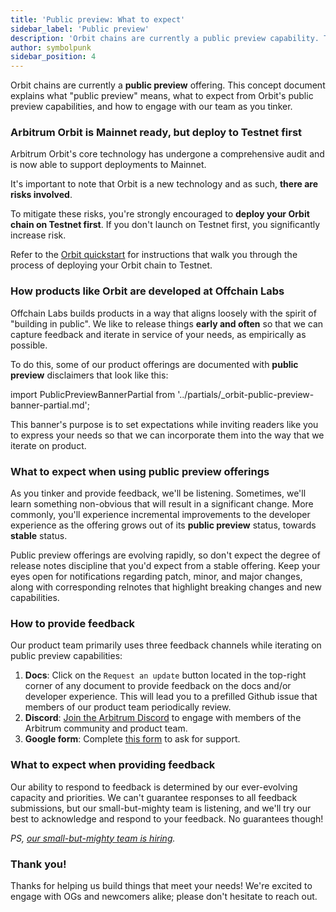```yaml
---
title: 'Public preview: What to expect'
sidebar_label: 'Public preview'
description: 'Orbit chains are currently a public preview capability. This concept document explains what this means, and what to expect from public preview capabilities.'
author: symbolpunk
sidebar_position: 4
---
```


Orbit chains are currently a **public preview** offering. This concept document explains what "public preview" means, what to expect from Orbit's public preview capabilities, and how to engage with our team as you tinker.

### Arbitrum Orbit is Mainnet ready, but deploy to Testnet first

Arbitrum Orbit's core technology has undergone a comprehensive audit and is now able to support deployments to Mainnet.

It's important to note that Orbit is a new technology and as such, **there are risks involved**.

To mitigate these risks, you're strongly encouraged to **deploy your Orbit chain on Testnet first**. If you don't launch on Testnet first, you significantly increase risk.

Refer to the [Orbit quickstart](/launch-orbit-chain/orbit-quickstart) for instructions that walk you through the process of deploying your Orbit chain to Testnet.

### How products like Orbit are developed at Offchain Labs

Offchain Labs builds products in a way that aligns loosely with the spirit of "building in public". We like to release things **early and often** so that we can capture feedback and iterate in service of your needs, as empirically as possible.

To do this, some of our product offerings are documented with **public preview** disclaimers that look like this:

import PublicPreviewBannerPartial from '../partials/_orbit-public-preview-banner-partial.md';

<PublicPreviewBannerPartial />

This banner's purpose is to set expectations while inviting readers like you to express your needs so that we can incorporate them into the way that we iterate on product.

### What to expect when using public preview offerings

As you tinker and provide feedback, we'll be listening. Sometimes, we'll learn something non-obvious that will result in a significant change. More commonly, you'll experience incremental improvements to the developer experience as the offering grows out of its **public preview** status, towards **stable** status.

Public preview offerings are evolving rapidly, so don't expect the degree of release notes discipline that you'd expect from a stable offering. Keep your eyes open for notifications regarding patch, minor, and major changes, along with corresponding relnotes that highlight breaking changes and new capabilities.

### How to provide feedback

Our product team primarily uses three feedback channels while iterating on public preview capabilities:

1.  **Docs**: Click on the `Request an update` button located in the top-right corner of any document to provide feedback on the docs and/or developer experience. This will lead you to a prefilled Github issue that members of our product team periodically review.
2.  **Discord**: [Join the Arbitrum Discord](https://discord.gg/arbitrum) to engage with members of the Arbitrum community and product team.
3.  **Google form**: Complete [this form](http://bit.ly/3yy6EUK) to ask for support.

### What to expect when providing feedback

Our ability to respond to feedback is determined by our ever-evolving capacity and priorities. We can't guarantee responses to all feedback submissions, but our small-but-mighty team is listening, and we'll try our best to acknowledge and respond to your feedback. No guarantees though!

_PS, [our small-but-mighty team is hiring](https://jobs.lever.co/offchainlabs)._

### Thank you!

Thanks for helping us build things that meet your needs! We're excited to engage with OGs and newcomers alike; please don't hesitate to reach out.
